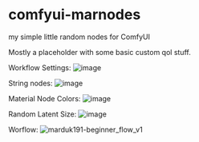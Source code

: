 # comfyui-marnodes
my simple little random nodes for ComfyUI

Mostly a placeholder with some basic custom qol stuff.

Workflow Settings:
![image](https://github.com/marduk191/comfyui-marnodes/assets/1769686/a9bb6359-0b60-4eac-a144-07f4666e16a8)

String nodes:
![image](https://github.com/marduk191/comfyui-marnodes/assets/1769686/a4a5895a-7251-404e-99ca-96e13a0a4367)

Material Node Colors:
![image](https://github.com/user-attachments/assets/36151ec1-9889-4249-8900-e125bec5574c)

Random Latent Size:
![image](https://github.com/user-attachments/assets/f831a283-97f7-495b-abb9-6178be6de659)



Worflow:
![marduk191-beginner_flow_v1](https://github.com/marduk191/comfyui-marnodes/assets/1769686/1ca8faa9-c223-4180-b279-55f773da9938)
